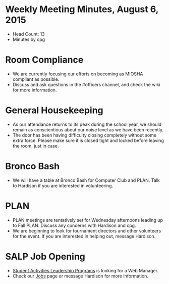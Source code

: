 # Weekly Meeting Minutes, August 6, 2015

- Head Count: 13
- Minutes by cpg

# Room Compliance

- We are currently focusing our efforts on becoming as MIOSHA compliant as possible.
- Discuss and ask questions in the #officers channel, and check the wiki for more information.

# General Housekeeping

- As our attendance returns to its peak during the school year, we should remain as conscientious about our noise level as we have been recently.
- The door has been having difficulty closing completely without some extra force. Please make sure it is closed tight and locked before leaving the room, just in case.

# Bronco Bash

- We will have a table at Bronco Bash for Computer Club and PLAN. Talk to Hardison if you are interested in volunteering.

# PLAN

- PLAN meetings are tentatively set for Wednesday afternoons leading up to Fall PLAN. Discuss any concerns with Hardison and cpg.
- We are beginning to look for tournament directors and other volunteers for the event. If you are interested in helping out, message Hardison.

# SALP Job Opening

- [Student Activities Leadership Programs](http://wmich.edu/activities/) is looking for a Web Manager.
- Check our [Jobs](https://cclub.cs.wmich.edu/wiki/Jobs) page or message Hardison for more information.
